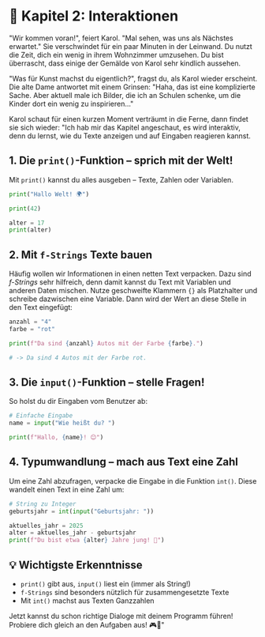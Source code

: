 # 💬 Kapitel 2: Interaktionen

"Wir kommen voran!", feiert Karol. "Mal sehen, was uns als Nächstes erwartet." Sie verschwindet für ein paar Minuten in der Leinwand. Du nutzt die Zeit, dich ein wenig in ihrem Wohnzimmer umzusehen. Du bist überrascht, dass einige der Gemälde von Karol sehr kindlich aussehen.

"Was für Kunst machst du eigentlich?", fragst du, als Karol wieder erscheint. Die alte Dame antwortet mit einem Grinsen: "Haha, das ist eine komplizierte Sache. Aber aktuell male ich Bilder, die ich an Schulen schenke, um die Kinder dort ein wenig zu inspirieren..."

Karol schaut für einen kurzen Moment verträumt in die Ferne, dann findet sie sich wieder: "Ich hab mir das Kapitel angeschaut, es wird interaktiv, denn du lernst, wie du Texte anzeigen und auf Eingaben reagieren kannst.

## 1. Die `print()`-Funktion – sprich mit der Welt!

Mit `print()` kannst du alles ausgeben – Texte, Zahlen oder Variablen.

```python
print("Hallo Welt! 🌍")

print(42)

alter = 17
print(alter)
```

## 2. Mit `f-Strings` Texte bauen

Häufig wollen wir Informationen in einen netten Text verpacken. Dazu sind _f-Strings_ sehr hilfreich, denn damit kannst du Text mit Variablen und anderen Daten mischen. Nutze geschweifte Klammern `{}` als Platzhalter und schreibe dazwischen eine Variable. Dann wird der Wert an diese Stelle in den Text eingefügt:

```py
anzahl = "4"
farbe = "rot"

print(f"Da sind {anzahl} Autos mit der Farbe {farbe}.")

# -> Da sind 4 Autos mit der Farbe rot.
```

## 3. Die `input()`-Funktion – stelle Fragen!

So holst du dir Eingaben vom Benutzer ab:

```python
# Einfache Eingabe
name = input("Wie heißt du? ")

print(f"Hallo, {name}! 😊")
```

## 4. Typumwandlung – mach aus Text eine Zahl

Um eine Zahl abzufragen, verpacke die Eingabe in die Funktion `int()`. Diese wandelt einen Text in eine Zahl um:

```python
# String zu Integer
geburtsjahr = int(input("Geburtsjahr: "))

aktuelles_jahr = 2025
alter = aktuelles_jahr - geburtsjahr
print(f"Du bist etwa {alter} Jahre jung! 🎂")
```

## 💡 Wichtigste Erkenntnisse

- `print()` gibt aus, `input()` liest ein (immer als String!)
- `f-Strings` sind besonders nützlich für zusammengesetzte Texte
- Mit `int()` machst aus Texten Ganzzahlen

Jetzt kannst du schon richtige Dialoge mit deinem Programm führen! Probiere dich gleich an den Aufgaben aus! 🎮💬"
